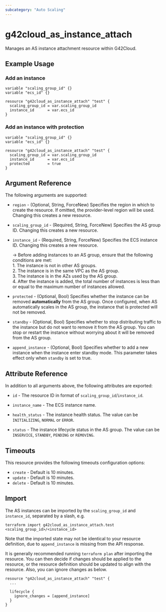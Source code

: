 ```yaml
---
subcategory: "Auto Scaling"
---
```


# g42cloud_as_instance_attach

Manages an AS instance attachment resource within G42Cloud.

## Example Usage

### Add an instance

```hcl
variable "scaling_group_id" {}
variable "ecs_id" {}

resource "g42cloud_as_instance_attach" "test" {
  scaling_group_id = var.scaling_group_id
  instance_id      = var.ecs_id
}
```

### Add an instance with protection

```hcl
variable "scaling_group_id" {}
variable "ecs_id" {}

resource "g42cloud_as_instance_attach" "test" {
  scaling_group_id = var.scaling_group_id
  instance_id      = var.ecs_id
  protected        = true
}
```

## Argument Reference

The following arguments are supported:

* `region` - (Optional, String, ForceNew) Specifies the region in which to create the resource.
  If omitted, the provider-level region will be used. Changing this creates a new resource.

* `scaling_group_id` - (Required, String, ForceNew) Specifies the AS group ID.
  Changing this creates a new resource.

* `instance_id` - (Required, String, ForceNew) Specifies the ECS instance ID.
  Changing this creates a new resource.

  <!--markdownlint-disable MD033-->
  -> Before adding instances to an AS group, ensure that the following conditions are met:
  <br/>1. The instance is not in other AS groups.
  <br/>2. The instance is in the same VPC as the AS group.
  <br/>3. The instance is in the AZs used by the AS group.
  <br/>4. After the instance is added, the total number of instances is less than or equal to the maximum number of
  instances allowed.

* `protected` - (Optional, Bool) Specifies whether the instance can be removed **automatically** from the AS group.
  Once configured, when AS automatically scales in the AS group, the instance that is protected will not be removed.

* `standby` - (Optional, Bool) Specifies whether to stop distributing traffic to the instance but do not want to remove
  it from the AS group. You can stop or restart the instance without worrying about it will be removed from the AS group.

* `append_instance` - (Optional, Bool) Specifies whether to add a new instance when the instance enter standby mode.
  This parameter takes effect only when `standby` is set to true.

## Attribute Reference

In addition to all arguments above, the following attributes are exported:

* `id` - The resource ID in format of `scaling_group_id`/`instance_id`.

* `instance_name` - The ECS instance name.

* `health_status` - The instance health status. The value can be `INITIALIZING`, `NORMAL` or `ERROR`.

* `status` - The instance lifecycle status in the AS group. The value can be `INSERVICE`, `STANDBY`,
  `PENDING` or `REMOVING`.

## Timeouts

This resource provides the following timeouts configuration options:

* `create` - Default is 10 minutes.
* `update` - Default is 10 minutes.
* `delete` - Default is 10 minutes.

## Import

The AS instances can be imported by the `scaling_group_id` and `instance_id`, separated by a slash, e.g.

```shell
terraform import g42cloud_as_instance_attach.test <scaling_group_id>/<instance_id>
```

Note that the imported state may not be identical to your resource definition, due to `append_instance` is missing from
the API response.

It is generally recommended running `terraform plan` after importing the resource.
You can then decide if changes should be applied to the resource, or the resource definition should be updated to
align with the resource. Also, you can ignore changes as below.

```hcl
resource "g42cloud_as_instance_attach" "test" {
  ...

  lifecycle {
    ignore_changes = [append_instance]
  }
}
```
